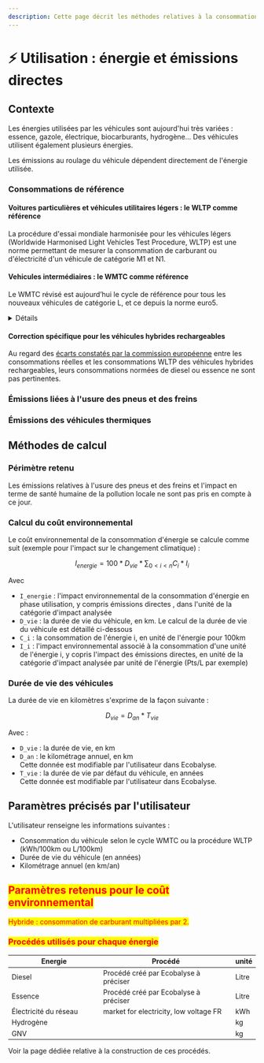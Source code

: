 ```yaml
---
description: Cette page décrit les méthodes relatives à la consommation des véhicules
---
```


# ⚡ Utilisation : énergie et émissions directes

## Contexte

Les énergies utilisées par les véhicules sont aujourd'hui très variées : essence, gazole, électrique, biocarburants, hydrogène... Des véhicules utilisent également plusieurs énergies.

Les émissions au roulage du véhicule dépendent directement de l'énergie utilisée.

### Consommations de référence

#### Voitures particulières et véhicules utilitaires légers : le WLTP comme référence

La procédure d'essai mondiale harmonisée pour les véhicules légers (Worldwide Harmonised Light Vehicles Test Procedure, WLTP) est une norme permettant de mesurer la consommation de carburant ou d'électricité d'un véhicule de catégorie M1 et N1.

#### Vehicules intermédiaires : le WMTC comme référence

Le WMTC révisé est aujourd’hui le cycle de référence pour tous les nouveaux véhicules de catégorie L, et ce depuis la norme euro5.

<details>

<summary>Détails</summary>

La documentation technique est disponible ici :  [https://unece.org/transport/standards/transport/vehicle-regulations-wp29/global-technical-regulations-gtrs](https://unece.org/transport/standards/transport/vehicle-regulations-wp29/global-technical-regulations-gtrs)

Un rapport de la Commission EU de 2018 sur « les effets de la phase environnementale Euro 5 en ce qui concerne les véhicules de catégorie L » indique : « Les résultats de l’étude ont établi que l’utilisation du cycle WMTC était pertinente pour tous les véhicules de catégorie L. Il contribue à une meilleure protection de l’environnement dans des conditions d’utilisation réelles que les cycles de conduite actuellement utilisés. » [https://www.europarl.europa.eu/RegData/docs\_autres\_institutions/commission\_europeenne/com/2018/0136/COM\_COM(2018)0136\_FR.pdf](https://www.europarl.europa.eu/RegData/docs_autres_institutions/commission_europeenne/com/2018/0136/COM_COM\(2018\)0136_FR.pdf)

Le cycle comporte 3 phases, applicable ou non selon la vitesse maximale du véhicule. De plus les vitesses sont tronquées pour les véhicules limités à 45km/h ou moins (voir graphique ci-dessous).

<figure><img src="../../../.gitbook/assets/image (2) (1) (1).png" alt=""><figcaption></figcaption></figure>

</details>

#### Correction spécifique pour les véhicules hybrides rechargeables

Au regard des [écarts constatés par la commission européenne](https://climate.ec.europa.eu/news-your-voice/news/first-commission-report-real-world-co2-emissions-cars-and-vans-using-data-board-fuel-consumption-2024-03-18_en) entre les consommations réelles et les consommations WLTP des véhicules hybrides rechargeables, leurs consommations normées de diesel ou essence ne sont pas pertinentes.

### Émissions liées à l'usure des pneus et des freins





### Émissions des véhicules thermiques



&#x20;

## Méthodes de calcul

### Périmètre retenu

Les émissions relatives à l'usure des pneus et des freins et l'impact en terme de santé humaine de la pollution locale ne sont pas pris en compte à ce jour.

### Calcul du coût environnemental

Le coût environnemental de la consommation d'énergie se calcule comme suit (exemple pour l'impact sur le changement climatique) :

$$
I_{energie} = 100*D_{vie}*\sum_{0<i<n}C_i*I_i
$$

Avec&#x20;

* `I_energie` : l'impact environnemental de la consommation d'énergie en phase utilisation, y compris émissions directes , dans l'unité de la catégorie d'impact analysée
* `D_vie` : la durée de vie du véhicule, en km. Le calcul de la durée de vie du véhicule est détaillé ci-dessous
* `C_i` : la consommation de l'énergie i, en unité de l'énergie pour 100km
* `I_i` :  l'impact environnemental associé à la consommation d'une unité de l'énergie i, y copris l'impact des émissions directes, en unité de la catégorie d'impact analysée par unité de l'énergie (Pts/L par exemple)

### Durée de vie des véhicules

La durée de vie en kilomètres s'exprime de la façon suivante :&#x20;

$$
D_{vie}=D_{an}*T_{vie}
$$

Avec :&#x20;

* `D_vie` : la durée de vie, en km
* `D_an` : le kilométrage annuel, en km\
  Cette donnée est modifiable par l'utilisateur dans Ecobalyse.
* `T_vie` : la durée de vie par défaut du véhicule, en années\
  Cette donnée est  modifiable par l'utilisateur dans Ecobalyse.

## Paramètres précisés par l'utilisateur

L'utilisateur renseigne les informations suivantes :&#x20;

* Consommation du véhicule selon le cycle WMTC ou la procédure WLTP (kWh/100km ou L/100km)
* Durée de vie du véhicule (en années)
* Kilométrage annuel (en km/an)

## <mark style="color:red;">Paramètres retenus pour le coût environnemental</mark>

<mark style="color:red;">Hybride : consommation de carburant multipliées par 2.</mark>&#x20;

### <mark style="color:red;">Procédés utilisés pour chaque énergie</mark>



<table><thead><tr><th width="260">Energie</th><th width="420">Procédé</th><th>unité</th></tr></thead><tbody><tr><td>Diesel</td><td>Procédé créé par Ecobalyse à préciser</td><td>Litre</td></tr><tr><td>Essence</td><td>Procédé créé par Ecobalyse à préciser</td><td>Litre</td></tr><tr><td>Électricité du réseau</td><td>market for electricity, low voltage FR</td><td>kWh</td></tr><tr><td>Hydrogène</td><td></td><td>kg</td></tr><tr><td>GNV</td><td></td><td>kg</td></tr></tbody></table>

Voir la page dédiée relative à la construction de ces procédés.




